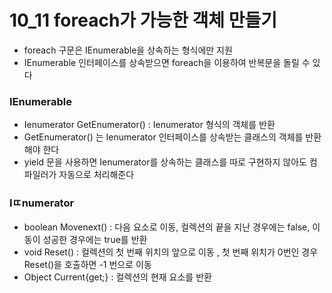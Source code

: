 # 10_11 foreach가 가능한 객체 만들기
* foreach 구문은 IEnumerable을 상속하는 형식에만 지원
* IEnumerable 인터페이스를 상속받으면 foreach을 이용하여 반복문을 돌릴 수 있다


### IEnumerable
* Ienumerator GetEnumerator() : Ienumerator 형식의 객체를 반환
* GetEnumerator() 는 Ienumerator 인터페이스를 상속받는 클래스의 객체를 반환해야 한다
* yield 문을 사용하면 Ienumerator를 상속하는 클래스를 따로 구현하지 않아도 컴파일러가 자동으로 처리해준다

### Iㄸnumerator
* boolean Movenext() :  다음 요소로 이동, 컬렉션의 끝을 지난 경우에는 false, 이동이 성공한 경우에는 true를 반환
* void Reset() :  컬렉션의 첫 번째 위치의 앞으로 이동 , 첫 번째 위치가 0번인 경우 Reset()을 호출하면 -1 번으로 이동
* Object Current{get;} : 컬렉션의 현재 요소를 반환 




